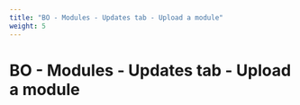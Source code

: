 ```yaml
---
title: "BO - Modules - Updates tab - Upload a module"
weight: 5
---
```


# BO - Modules - Updates tab - Upload a module
